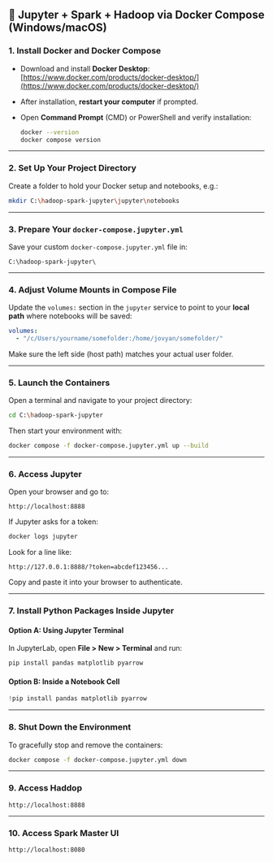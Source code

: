 
## 🐳 Jupyter + Spark + Hadoop via Docker Compose (Windows/macOS)

### 1. Install Docker and Docker Compose

* Download and install **Docker Desktop**:
  [https://www.docker.com/products/docker-desktop/](https://www.docker.com/products/docker-desktop/)

* After installation, **restart your computer** if prompted.

* Open **Command Prompt** (CMD) or PowerShell and verify installation:

  ```bash
  docker --version
  docker compose version
  ```

---

### 2. Set Up Your Project Directory

Create a folder to hold your Docker setup and notebooks, e.g.:

```bash
mkdir C:\hadoop-spark-jupyter\jupyter\notebooks
```

---

### 3. Prepare Your `docker-compose.jupyter.yml`

Save your custom `docker-compose.jupyter.yml` file in:

```
C:\hadoop-spark-jupyter\
```

---

### 4. Adjust Volume Mounts in Compose File

Update the `volumes:` section in the `jupyter` service to point to your **local path** where notebooks will be saved:

```yaml
volumes:
  - "/c/Users/yourname/somefolder:/home/jovyan/somefolder/"
```

Make sure the left side (host path) matches your actual user folder.

---

### 5. Launch the Containers

Open a terminal and navigate to your project directory:

```bash
cd C:\hadoop-spark-jupyter
```

Then start your environment with:

```bash
docker compose -f docker-compose.jupyter.yml up --build
```

---

### 6. Access Jupyter

Open your browser and go to:

```
http://localhost:8888
```

If Jupyter asks for a token:

```bash
docker logs jupyter
```

Look for a line like:

```
http://127.0.0.1:8888/?token=abcdef123456...
```

Copy and paste it into your browser to authenticate.

---

### 7. Install Python Packages Inside Jupyter

#### Option A: Using Jupyter Terminal

In JupyterLab, open **File > New > Terminal** and run:

```bash
pip install pandas matplotlib pyarrow
```

#### Option B: Inside a Notebook Cell

```python
!pip install pandas matplotlib pyarrow
```

---

### 8. Shut Down the Environment

To gracefully stop and remove the containers:

```bash
docker compose -f docker-compose.jupyter.yml down
```

---

### 9. Access Haddop
```
http://localhost:8888
```

---

### 10. Access Spark Master UI
```
http://localhost:8080
```

